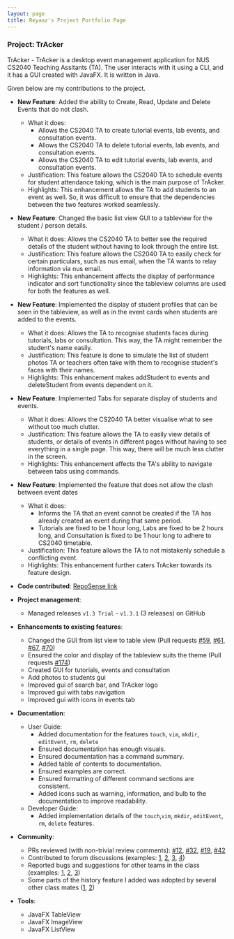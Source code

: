 ```yaml
---
layout: page
title: Reyaaz's Project Portfolio Page
---
```


### Project: TrAcker

TrAcker - TrAcker is a desktop event management application for NUS CS2040 Teaching Assitants (TA).
The user interacts with it using a CLI, and it has a GUI created with JavaFX. It is written in Java.

Given below are my contributions to the project.

* **New Feature**: Added the ability to Create, Read, Update and Delete Events that do not clash.
    * What it does: 
      * Allows the CS2040 TA to create tutorial events, lab events, and consultation events.
      * Allows the CS2040 TA to delete tutorial events, lab events, and consultation events.
      * Allows the CS2040 TA to edit tutorial events, lab events, and consultation events.
    * Justification: This feature allows the CS2040 TA to schedule events for student attendance taking, which is the main purpose of TrAcker.
    * Highlights: This enhancement allows the TA to add students to an event as well. So, it was difficult to ensure that the dependencies between the two features worked seamlessly.

* **New Feature**: Changed the basic list view GUI to a tableview for the student / person details.
  * What it does: Allows the CS2040 TA to better see the required details of the student without having to look through the entire list.
  * Justification: This feature allows the CS2040 TA to easily check for certain particulars, such as nus email, when the TA wants to relay information via nus email.
  * Highlights:  This enhancement affects the display of performance indicator and sort functionality since the tableview columns are used for both the features as well.

* **New Feature**: Implemented the display of student profiles that can be seen in the tableview, as well as in the event cards when students are added to the events.
  * What it does: Allows the TA to recognise students faces during tutorials, labs or consultation. This way, the TA might remember the student's name easily.
  * Justification: This feature is done to simulate the list of student photos TA or teachers often take with them to recognise student's faces with their names.
  * Highlights:  This enhancement makes addStudent to events and deleteStudent from events dependent on it.

* **New Feature**: Implemented Tabs for separate display of students and events.
  * What it does: Allows the CS2040 TA better visualise what to see without too much clutter.
  * Justification: This feature allows the TA to easily view details of students, or details of events in different pages without having to see everything in a single page. This way, there will be much less clutter in the screen.
  * Highlights: This enhancement affects the TA's ability to navigate between tabs using commands.

* **New Feature**: Implemented the feature that does not allow the clash between event dates
  * What it does:
    * Informs the TA that an event cannot be created if the TA has already created an event during that same period.
    * Tutorials are fixed to be 1 hour long, Labs are fixed to be 2 hours long, and Consultation is fixed to be 1 hour long to adhere to CS2040 timetable.
  * Justification: This feature allows the TA to not mistakenly schedule a conflicting event.
  * Highlights: This enhancement further caters TrAcker towards its feature design.

* **Code contributed**: [RepoSense link](https://github.com/ARPspoofing/tp)

* **Project management**:
    * Managed releases `v1.3 Trial` - `v1.3.1` (3 releases) on GitHub

* **Enhancements to existing features**:
    * Changed the GUI from list view to table view (Pull requests [\#59](https://github.com/AY2223S2-CS2103-F11-1/tp/pull/59), [\#61](https://github.com/AY2223S2-CS2103-F11-1/tp/pull/61), [\#67](https://github.com/AY2223S2-CS2103-F11-1/tp/pull/67), [\#70](https://github.com/AY2223S2-CS2103-F11-1/tp/pull/70))
    * Ensured the color and display of the tableview suits the theme (Pull requests  [\#174](https://github.com/AY2223S2-CS2103-F11-1/tp/pull/174))
    * Created GUI for tutorials, events and consultation
    * Add photos to students gui
    * Improved gui of search bar, and TrAcker logo
    * Improved gui with tabs navigation
    * Improved gui with icons in events tab
  
* **Documentation**:
    * User Guide:
        * Added documentation for the features `touch`, `vim`, `mkdir`, `editEvent`, `rm`, `delete`
        * Ensured documentation has enough visuals.
        * Ensured documentation has a command summary.
        * Added table of contents to documentation.
        * Ensured examples are correct.
        * Ensured formatting of different command sections are consistent.
        * Added icons such as warning, information, and bulb to the documentation to improve readability.
    * Developer Guide:
        * Added implementation details of the `touch`,`vim`, `mkdir`, `editEvent`, `rm`, `delete` features.

* **Community**:
    * PRs reviewed (with non-trivial review comments): [\#12](), [\#32](), [\#19](), [\#42]()
    * Contributed to forum discussions (examples: [1](), [2](), [3](), [4]())
    * Reported bugs and suggestions for other teams in the class (examples: [1](), [2](), [3]())
    * Some parts of the history feature I added was adopted by several other class mates ([1](), [2]())

* **Tools**:
    * JavaFX TableView
    * JavaFX ImageView
    * JavaFX ListView
